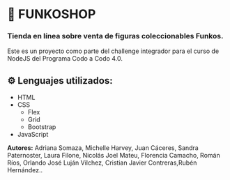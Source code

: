 # 🚀 FUNKOSHOP

### Tienda en línea sobre venta de figuras coleccionables Funkos.

Este es un proyecto como parte del challenge integrador para el curso de NodeJS del Programa Codo a Codo 4.0.

## ⚙ Lenguajes utilizados:

- HTML
- CSS
    - Flex
    - Grid
    - Bootstrap
- JavaScript

__Autores:__ Adriana Somaza, Michelle Harvey, Juan Cáceres, Sandra Paternoster, Laura Filone, Nicolás Joel Mateu, Florencia Camacho, Román Ríos, Orlando José Luján Vilchez, Cristian Javier Contreras,Rubén Hernández..
